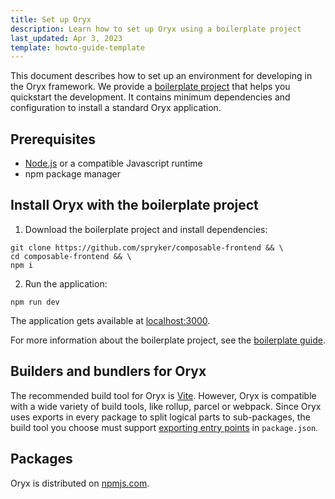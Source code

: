 ```yaml
---
title: Set up Oryx
description: Learn how to set up Oryx using a boilerplate project
last_updated: Apr 3, 2023
template: howto-guide-template
---
```


This document describes how to set up an environment for developing in the Oryx framework. We provide a [boilerplate project](https://github.com/spryker/composable-frontend) that helps you quickstart the development. It contains minimum dependencies and configuration to install a standard Oryx application.

## Prerequisites

* [Node.js](https://nodejs.org/) or a compatible Javascript runtime
* npm package manager

## Install Oryx with the boilerplate project


1. Download the boilerplate project and install dependencies:

```shell
git clone https://github.com/spryker/composable-frontend && \
cd composable-frontend && \
npm i
```

2. Run the application:

```shell
npm run dev
```
The application gets available at [localhost:3000](http://localhost:3000).

For more information about the boilerplate project, see the [boilerplate guide](./boilerplate.md).

## Builders and bundlers for Oryx

The recommended build tool for Oryx is [Vite](https://vitejs.dev/). However, Oryx is compatible with a wide variety of build tools, like rollup, parcel or webpack. Since Oryx uses exports in every package to split logical parts to sub-packages, the build tool you choose must support [exporting entry points](https://nodejs.org/api/packages.html#package-entry-points) in `package.json`.

## Packages

Oryx is distributed on [npmjs.com](https://www.npmjs.com/org/spryker-oryx).  
